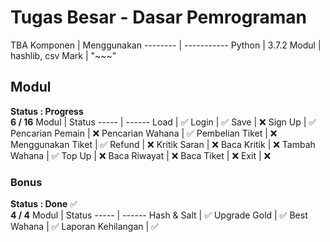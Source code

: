 # Tugas Besar - Dasar Pemrograman
TBA
Komponen  | Menggunakan
--------  | -----------
Python    | 3.7.2
Modul     | hashlib, csv
Mark      | "\~\~\~"


## Modul
**Status : Progress** \
**6 / 16**
Modul | Status
----- | ------
Load               | :white_check_mark:
Login              | :white_check_mark:
Save               | :x:
Sign Up            | :white_check_mark:
Pencarian Pemain   | :x:
Pencarian Wahana   | :white_check_mark:
Pembelian Tiket    | :x:
Menggunakan Tiket  | :white_check_mark:
Refund             | :x:
Kritik Saran       | :x:
Baca Kritik        | :x:
Tambah Wahana      | :white_check_mark:
Top Up             | :x:
Baca Riwayat       | :x: 
Baca Tiket         | :x:
Exit               | :x: 

### Bonus
**Status : Done** :white_check_mark: \
**4 / 4**
Modul | Status
----- | ------
Hash & Salt        | :white_check_mark:
Upgrade Gold       | :white_check_mark:
Best Wahana        | :white_check_mark:
Laporan Kehilangan | :white_check_mark:
